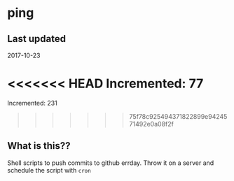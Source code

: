# ping

## Last updated
2017-10-23

<<<<<<< HEAD
Incremented: 77
=======
Incremented: 231
>>>>>>> 75f78c925494371822899e9424571492e0a08f2f

## What is this?? 
Shell scripts to push commits to github errday. Throw it on a server and schedule the script with `cron`
